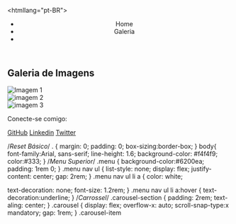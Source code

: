 <!DOCTYPE html>

<htmllang="pt-BR">
<head>
 <meta charset="UTF-8">
 <meta name="viewport"
 content="width=device-width,initial-scale=1.0">
  <title> Página com Menu, Carrossel e 
  Rodapé</title>
 <link rel="stylesheet" hrf="style.css">
</head>
<body>
<!--Menu Superior-->
<header class="menu">
 <nav>
 <ul>
  <li><a hrf="#home">Home</a></li>
  <li><a hrf="#galeria">Galeria</a></li>
  <li><a hrf="#contato"></a></li>
    </ul>
   </nav>
  </header>

 <!--Carrossel de imagens-->
 <section id="galeria"
class="carousel-section">
 <h2>Galeria de Imagens</h2>
 <div class="carousel">
  <div class="carousel-item"><img src="https://via.placeholder.com/800x400"
 alt="Imagem 1"><div>
  <div class="carousel-item"><img src="https://via.placeholder.com/800x400"
 alt="imagem 2"><div>
  <div class="=carousel-item"><img src="https://via.placeholder.com/800x400"
 alt="imagem 3"></div>
  </div>
 </section>
<!--Rodapé-->
<footer id="contato" class="footer"> 
 <p>Conecte-se comigo:</p>
 <div class="social-icons">
   <a href="https://github.com"
target="_blank">GitHub</a>
   <a href="https://linkedin.com"
target="_blank">Linkedin</a>
   <a href="https://twitter.com'
target="blank'>Twitter</a>
  </div>
 </footer>
</body>
</html>

/*Reset Básico*/
. {
 margin: 0;
 padding: 0;
 box-sizing:border-box;
 }
body{
 font-family:Arial, sans-serif;
 line-height: 1.6;
 background-color: #f4f4f9;
 color:#333;
 }
/*Menu Superior*/
.menu {
 background-color:#6200ea;
 padding: 1rem 0;
 }
 .menu nav ul {
 list-style: none;
 display: flex;
 justify-content: center;
 gap: 2rem;
 }
 .menu nav ul li a {
  color: white;
  
  text-decoration: none;
  font-size: 1.2rem;
  }
  .menu nav ul li a:hover {
    text-decoration:underline;
    }
   /*Carrossel*/
   .carousel-section {
     padding: 2rem;
     text-aling: center;
     }
     .carousel {
      display: flex;
      overflow-x: auto;
      scroll-snap-type:x mandatory;
      gap: 1rem;
      }
      .carousel-item


 























